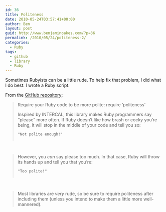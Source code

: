```yaml
---
id: 36
title: Politeness
date: 2010-05-24T03:57:41+00:00
author: Ben
layout: post
guid: http://www.benjaminoakes.com/?p=36
permalink: /2010/05/24/politeness-2/
categories:
  - Ruby
tags:
  - github
  - library
  - Ruby
---
```

Sometimes Rubyists can be a little rude. To help fix that problem, I did what I do best: I wrote a Ruby script.

From the [GitHub repository](http://github.com/benjaminoakes/politeness):

> Require your Ruby code to be more polite: require &#8216;politeness&#8217;
> 
> Inspired by INTERCAL, this library makes Ruby programmers say &#8220;please&#8221; more often. If Ruby doesn&#8217;t like how brash or cocky you&#8217;re being, it will stop in the middle of your code and tell you so:
> 
> <pre><code class="no-highlight">"Not polite enough!"
</code></pre>
> 
> However, you _can_ say please too much. In that case, Ruby will throw its hands up and tell you that you&#8217;re:
> 
> <pre><code class="no-highlight">"Too polite!"
</code></pre>
> 
> Most libraries are _very_ rude, so be sure to require politeness after including them (unless you intend to make them a little more well-mannered).